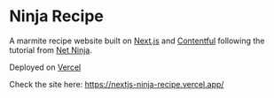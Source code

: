 # Ninja Recipe

A marmite recipe website built on [Next.js](https://nextjs.org/) and [Contentful](https://www.contentful.com/) following the tutorial from [Net Ninja](https://www.youtube.com/playlist?list=PL4cUxeGkcC9jClk8wl1yJcN3Zlrr8YSA1).

Deployed on [Vercel](https://vercel.com)

Check the site here: https://nextjs-ninja-recipe.vercel.app/